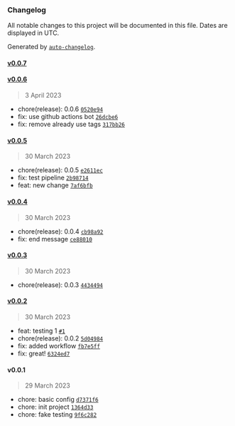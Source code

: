 ### Changelog

All notable changes to this project will be documented in this file. Dates are displayed in UTC.

Generated by [`auto-changelog`](https://github.com/CookPete/auto-changelog).

#### [v0.0.7](https://github.com/je-martinez/pipelines-playground/compare/v0.0.6...v0.0.7)

#### [v0.0.6](https://github.com/je-martinez/pipelines-playground/compare/v0.0.5...v0.0.6)

> 3 April 2023

- chore(release): 0.0.6 [`0520e94`](https://github.com/je-martinez/pipelines-playground/commit/0520e94eea51d92c33a1e5d4bb4f4250eb803005)
- fix: use github actions bot [`26dcbe6`](https://github.com/je-martinez/pipelines-playground/commit/26dcbe638fd4288320a0c402afa9e0232e5c9441)
- fix: remove already use tags [`317bb26`](https://github.com/je-martinez/pipelines-playground/commit/317bb26906bcfd335fa3105c24de896c9ae40363)

#### [v0.0.5](https://github.com/je-martinez/pipelines-playground/compare/v0.0.4...v0.0.5)

> 30 March 2023

- chore(release): 0.0.5 [`e2611ec`](https://github.com/je-martinez/pipelines-playground/commit/e2611ec7ae1efc52173512fe14eb8762620629a1)
- fix: test pipeline [`2b98714`](https://github.com/je-martinez/pipelines-playground/commit/2b9871427a8670386baceec6a02cae6c991cec49)
- feat: new change [`7af6bfb`](https://github.com/je-martinez/pipelines-playground/commit/7af6bfb7006405cd178657c721d3dcf7bbbdab08)

#### [v0.0.4](https://github.com/je-martinez/pipelines-playground/compare/v0.0.3...v0.0.4)

> 30 March 2023

- chore(release): 0.0.4 [`cb98a92`](https://github.com/je-martinez/pipelines-playground/commit/cb98a9250a24c4a187f0e35d62085de66ee542e9)
- fix: end message [`ce88010`](https://github.com/je-martinez/pipelines-playground/commit/ce880107ccd3076e66d25bf1ea47f1e713ecde5e)

#### [v0.0.3](https://github.com/je-martinez/pipelines-playground/compare/v0.0.2...v0.0.3)

> 30 March 2023

- chore(release): 0.0.3 [`4434494`](https://github.com/je-martinez/pipelines-playground/commit/4434494c5301b61d8808e5cf5c46e364d24eff4e)

#### [v0.0.2](https://github.com/je-martinez/pipelines-playground/compare/v0.0.1...v0.0.2)

> 30 March 2023

- feat: testing 1 [`#1`](https://github.com/je-martinez/pipelines-playground/pull/1)
- chore(release): 0.0.2 [`5d04984`](https://github.com/je-martinez/pipelines-playground/commit/5d04984faced10614654f104deb07bc8e2177bd4)
- fix: added workflow [`fb7e5ff`](https://github.com/je-martinez/pipelines-playground/commit/fb7e5fffd1d5d46b1b8de482ed5c5993bb827744)
- fix: great! [`6324ed7`](https://github.com/je-martinez/pipelines-playground/commit/6324ed76043ebfcbc97fa5d8db0e43605712ad4f)

#### v0.0.1

> 29 March 2023

- chore: basic config [`d7371f6`](https://github.com/je-martinez/pipelines-playground/commit/d7371f6d891269615bd0a2ffb9d2358d5823411e)
- chore: init project [`1364d33`](https://github.com/je-martinez/pipelines-playground/commit/1364d337b4c433592940eee25fb9a0c022d24fce)
- chore: fake testing [`9f6c282`](https://github.com/je-martinez/pipelines-playground/commit/9f6c2822be677353934dd785832ae1e45da4de76)
